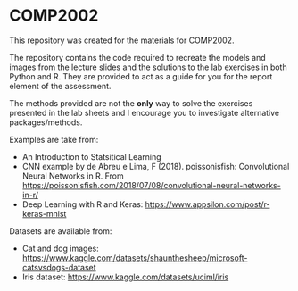 # COMP2002
This repository was created for the materials for COMP2002. 

The repository contains the code required to recreate the models and images from the lecture slides and the solutions to the lab exercises in both Python and R. They are provided to act as a guide for you for the report element of the assessment. 

The methods provided are not the **only** way to solve the exercises presented in the lab sheets and I encourage you to investigate alternative packages/methods.

Examples are take from:

- An Introduction to Statsitical Learning
- CNN example by de Abreu e Lima, F (2018). poissonisfish: Convolutional Neural Networks in R. From https://poissonisfish.com/2018/07/08/convolutional-neural-networks-in-r/
- Deep Learning with R and Keras: https://www.appsilon.com/post/r-keras-mnist

Datasets are available from:

- Cat and dog images: https://www.kaggle.com/datasets/shaunthesheep/microsoft-catsvsdogs-dataset
- Iris dataset: https://www.kaggle.com/datasets/uciml/iris
